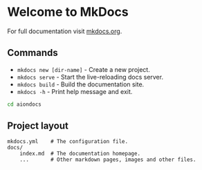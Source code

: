 # Welcome to MkDocs

For full documentation visit [mkdocs.org](https://www.mkdocs.org).

## Commands

* `mkdocs new [dir-name]` - Create a new project.
* `mkdocs serve` - Start the live-reloading docs server.
* `mkdocs build` - Build the documentation site.
* `mkdocs -h` - Print help message and exit.

```bash
cd aiondocs
```

## Project layout

    mkdocs.yml    # The configuration file.
    docs/
        index.md  # The documentation homepage.
        ...       # Other markdown pages, images and other files.
